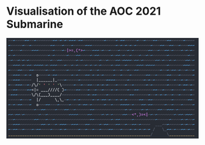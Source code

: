 # Visualisation of the AOC 2021 Submarine 

![submarine in the ocean](https://github.com/trox667/aoc_sub/blob/main/ansi.png)
